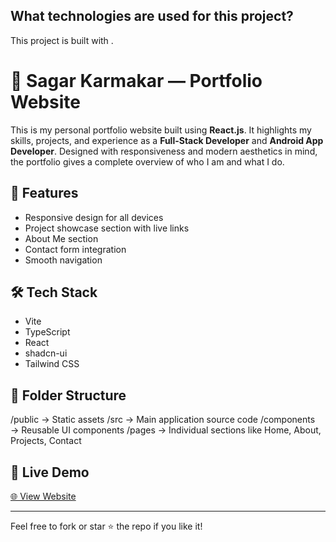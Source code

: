 
## What technologies are used for this project?

This project is built with .


# 💼 Sagar Karmakar — Portfolio Website

This is my personal portfolio website built using **React.js**. It highlights my skills, projects, and experience as a **Full-Stack Developer** and **Android App Developer**. Designed with responsiveness and modern aesthetics in mind, the portfolio gives a complete overview of who I am and what I do.

## 🚀 Features

- Responsive design for all devices
- Project showcase section with live links
- About Me section
- Contact form integration
- Smooth navigation

## 🛠 Tech Stack

- Vite
- TypeScript
- React
- shadcn-ui
- Tailwind CSS

## 📁 Folder Structure

/public → Static assets
/src → Main application source code
/components → Reusable UI components
/pages → Individual sections like Home, About, Projects, Contact



## 📌 Live Demo

[🌐 View Website](https://clinquant-praline-a6c5e1.netlify.app/)

---

Feel free to fork or star ⭐ the repo if you like it!


